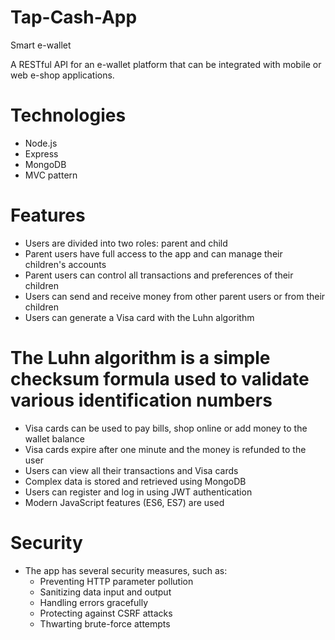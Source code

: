 # Tap-Cash-App
Smart e-wallet 

A RESTful API for an e-wallet platform that can be integrated with mobile or web e-shop applications.

# Technologies
- Node.js
- Express
- MongoDB
- MVC pattern

# Features
- Users are divided into two roles: parent and child
- Parent users have full access to the app and can manage their children's accounts
- Parent users can control all transactions and preferences of their children
- Users can send and receive money from other parent users or from their children
- Users can generate a Visa card with the Luhn algorithm
# The Luhn algorithm is a simple checksum formula used to validate various identification numbers
- Visa cards can be used to pay bills, shop online or add money to the wallet balance
- Visa cards expire after one minute and the money is refunded to the user
- Users can view all their transactions and Visa cards
- Complex data is stored and retrieved using MongoDB
- Users can register and log in using JWT authentication
- Modern JavaScript features (ES6, ES7) are used

# Security
- The app has several security measures, such as:
  - Preventing HTTP parameter pollution
  - Sanitizing data input and output
  - Handling errors gracefully
  - Protecting against CSRF attacks
  - Thwarting brute-force attempts

